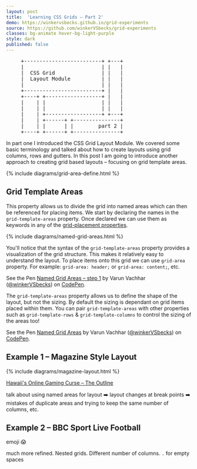 ```yaml
---
layout: post
title:  'Learning CSS Grids – Part 2'
demo: https://winkervsbecks.github.io/grid-experiments
source: https://github.com/winkerVSbecks/grid-experiments
classes: bg-animate hover-bg-light-purple
style: dark
published: false
---
```


<figure class="center pa0 flex justify-center bg-white">
  <pre class="mv0 lh-solid code bg-white">
+-------------------------+ +---+
|                         | |   |
|  CSS Grid               | |   |
|  Layout Module          | |   |
|                         | |   |
+-------------------------+ |   |
+----+ +------------------+ |   |
|    | |                  | |   |
|    | |                  | |   |
|    | +------------------+ +---+
|    | +------+ +---------------+
|    | |      | |        part 2 |
+----+ +------+ +---------------+</pre>
</figure>

In part one I introduced the CSS Grid Layout Module. We covered some basic terminology and talked about how to create layouts using grid columns, rows and gutters. In this post I am going to introduce another approach to creating grid based layouts – focusing on grid template areas.

{% include diagrams/grid-area-define.html %}

## Grid Template Areas
This property allows us to divide the grid into named areas which can then be referenced for placing items. We start by declaring the names in the `grid-template-areas` property. Once declared we can use them as keywords in any of the [grid-placement properties](https://www.w3.org/TR/css-grid-1/#grid-placement-property).

{% include diagrams/named-grid-areas.html %}

You'll notice that the syntax of the `grid-template-areas` property provides a visualization of the grid structure. This makes it relatively easy to understand the layout. To place items onto this grid we can use `grid-area` property. For example: `grid-area: header;` or `grid-area: content;`, etc.

<p data-height="300" data-theme-id="26435" data-slug-hash="BZvMbM" data-default-tab="css,result" data-user="winkerVSbecks" data-embed-version="2" data-pen-title="Named Grid Areas – step 1" class="codepen">See the Pen <a href="https://codepen.io/winkerVSbecks/pen/BZvMbM/">Named Grid Areas – step 1</a> by Varun Vachhar (<a href="https://codepen.io/winkerVSbecks">@winkerVSbecks</a>) on <a href="https://codepen.io">CodePen</a>.</p>
<script async src="https://production-assets.codepen.io/assets/embed/ei.js"></script>

The `grid-template-areas` property allows us to define the shape of the layout, but not the sizing. By default the sizing is dependant on grid items placed within them. You can pair `grid-template-areas` with other properties such as `grid-template-rows` & `grid-template-columns` to control the sizing of the areas too!

<p data-height="400" data-theme-id="26435" data-slug-hash="pwqyYj" data-default-tab="css,result" data-user="winkerVSbecks" data-embed-version="2" data-pen-title="Named Grid Areas" class="codepen">See the Pen <a href="https://codepen.io/winkerVSbecks/pen/pwqyYj/">Named Grid Areas</a> by Varun Vachhar (<a href="https://codepen.io/winkerVSbecks">@winkerVSbecks</a>) on <a href="https://codepen.io">CodePen</a>.</p>
<script async src="https://production-assets.codepen.io/assets/embed/ei.js"></script>


## Example 1 – Magazine Style Layout

{% include diagrams/magazine-layout.html %}

<a href="https://theoutline.com/post/1424/hawaii-s-online-gaming-curse">Hawaii's Online Gaming Curse – The Outline</a>

talk about using named areas for layout ➡️ layout changes at break points
➡️ mistakes of duplicate areas and trying to keep the same number of columns, etc.



## Example 2 – BBC Sport Live Football
emoji 😱

much more refined. Nested grids. Different number of columns. `.` for empty spaces
